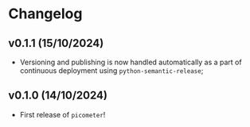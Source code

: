 # Changelog

<!--next-version-placeholder-->

## v0.1.1 (15/10/2024)
- Versioning and publishing is now handled automatically as a part
  of continuous deployment using `python-semantic-release`;

## v0.1.0 (14/10/2024)
- First release of `picometer`!
